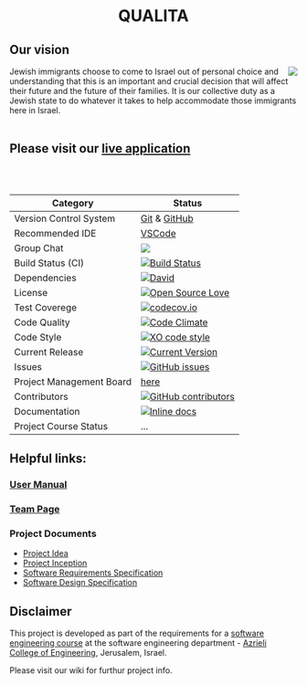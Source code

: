 <h1 align="center">QUALITA</h1>

## Our vision
<img align="right" src="http://qualita.org.il/wp-content/uploads/2017/01/Home-page-Qualita_02.jpg"/>
Jewish immigrants choose to come to Israel out of personal choice and understanding that this is an important and crucial decision that will affect their future and the future of their families. 
It is our collective duty as a Jewish state to do whatever it takes to help accommodate those immigrants here in Israel.
<br></br>

## Please visit our [live application](https://qualitapp-2e011.firebaseapp.com)
<br></br>

|Category|Status|
|---|---|
| Version Control System|[Git](https://git-scm.com/) & [GitHub](https://github.com/)|
| Recommended IDE | [VSCode](https://code.visualstudio.com) |
| Group Chat | [![](https://badges.gitter.im/jce-il/project-template.svg)](https://gitter.im/QUALITA-gitter/Lobby) |
| Build Status (CI) |  [![Build Status](https://travis-ci.org/jce-il/project-template.svg?branch=master)](https://travis-ci.org/jce-il/project-template) |
| Dependencies | [![David](https://img.shields.io/david/dev/idleberg/vscode-badges.svg?style=flat-square)](https://david-dm.org/jce-il/project-template?type=dev) |
| License | [![Open Source Love](https://badges.frapsoft.com/os/mit/mit.svg?v=102)](https://github.com/ellerbrock/open-source-badge/) |
| Test Coverege | [![codecov.io](https://codecov.io/github/jce-il/project-template/coverage.svg?branch=master)](https://codecov.io/github/jce-il/project-template?branch=master) |
| Code Quality | [![Code Climate](https://codeclimate.com/github/jce-il/project-template.svg)](https://codeclimate.com/github/jce-il/project-template) |
| Code Style | [![XO code style](https://img.shields.io/badge/code_style-XO-5ed9c7.svg)](https://github.com/YonaMilstein/QUALITA/wiki/Inception#coding-conventions) |
| Current Release | [![Current Version](https://img.shields.io/github/release/jce-il/project-template.svg?style=flat)](https://github.com/jce-il/project-template/releases) |
| Issues | [![GitHub issues](https://img.shields.io/github/issues/jce-il/project-template.svg?style=flat)](https://github.com/YonaMilstein/QUALITA/issues) |
| Project Management Board| [here](https://github.com/YonaMilstein/QUALITA/projects/1) |
| Contributors | [![GitHub contributors](https://img.shields.io/github/contributors/cdnjs/cdnjs.svg)](https://github.com/jce-il/project-template/graphs/contributors)|
| Documentation | [![Inline docs](http://inch-ci.org/github/jce-il/project-template.svg?branch=master)](https://github.com/YonaMilstein/QUALITA/wiki) |
| Project Course Status | ... |


## Helpful links:

### [User Manual](https://github.com/YonaMilstein/QUALITA/wiki/User-manual)

### [Team Page](https://github.com/YonaMilstein/QUALITA/wiki/The-team)

### Project Documents
- [Project Idea](https://github.com/YonaMilstein/QUALITA/wiki/Inception)
- [Project Inception](../../wiki/inception)
- [Software Requirements Specification](../../wiki/srs)
- [Software Design Specification](../../wiki/sds)


## Disclaimer
This project is developed as part of the requirements for a [software engineering course](https://github.com/jce-il/se-class/wiki) at the software engineering department - [Azrieli College of Engineering](http://www.jce.ac.il/), Jerusalem, Israel.

Please visit our wiki for furthur project info.
